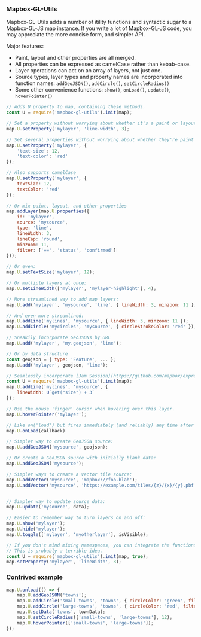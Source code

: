 ### Mapbox-GL-Utils

Mapbox-GL-Utils adds a number of itility functions and syntactic sugar to a Mapbox-GL-JS map instance. If you write a lot of Mapbox-GL-JS code, you may appreciate the more concise form, and simpler API.

Major features:

* Paint, layout and other properties are all merged.
* All properties can be expressed as camelCase rather than kebab-case.
* Layer operations can act on an array of layers, not just one.
* Source types, layer types and property names are incorporated into function names: `addGeoJSON()`, `addCircle()`, `setCircleRadius()`
* Some other convenience functions: `show()`, `onLoad()`, `update()`, `hoverPointer()`

```js
// Adds U property to map, containing these methods.
const U = require('mapbox-gl-utils').init(map);

// Set a property without worrying about whether it's a paint or layout property.
map.U.setProperty('mylayer', 'line-width', 3);

// Set several properties without worrying about whether they're paint or layout
map.U.setProperty('mylayer', {
    'text-size': 12,
    'text-color': 'red'
});

// Also supports camelCase
map.U.setProperty('mylayer', {
    textSize: 12,
    textColor: 'red'
});

// Or mix paint, layout, and other properties
map.addLayer(map.U.properties({
    id: 'mylayer',
    source: 'mysource',
    type: 'line',
    lineWidth: 3,
    lineCap: 'round',
    minzoom: 11,
    filter: ['==', 'status', 'confirmed']
}));

// Or even:
map.U.setTextSize('mylayer', 12);

// Or multiple layers at once:
map.U.setLineWidth(['mylayer', 'mylayer-highlight'], 4);

// More streamlined way to add map layers:
map.U.add('mylayer', 'mysource', 'line', { lineWidth: 3, minzoom: 11 });

// And even more streamlined:
map.U.addLine('mylines', 'mysource', { lineWidth: 3, minzoom: 11 });
map.U.addCircle('mycircles', 'mysource', { circleStrokeColor: 'red' });

// Sneakily incorporate GeoJSONs by URL
map.U.add('mylayer', 'my.geojson', 'line');

// Or by data structure
const geojson = { type: 'Feature', ... };
map.U.add('mylayer', geojson, 'line');

// Seamlessly incorporate [Jam Session](https://github.com/mapbox/expression-jamsession) expressions:
const U = require('mapbox-gl-utils').init(map);
map.U.addLine('mylines', 'mysource', { 
    lineWidth: U`get("size") + 3`
});

// Use the mouse 'finger' cursor when hovering over this layer.
map.U.hoverPointer('mylayer'); 

// Like on('load') but fires immediately (and reliably) any time after map already loaded.
map.U.onLoad(callback)

// Simpler way to create GeoJSON source:
map.U.addGeoJSON('mysource', geojson);

// Or create a GeoJSON source with initially blank data:
map.U.addGeoJSON('mysource');

// Simpler ways to create a vector tile source:
map.U.addVector('mysource', 'mapbox://foo.blah');
map.U.addVector('mysource', 'https://example.com/tiles/{z}/{x}/{y}.pbf');


// Simpler way to update source data:
map.U.update('mysource', data);

// Easier to remember way to turn layers on and off:
map.U.show('mylayer');
map.U.hide('mylayer');
map.U.toggle(['mylayer', 'myotherlayer'], isVisible);

// If you don't mind mixing namespaces, you can integrate the functions directly onto the map object.
// This is probably a terrible idea.
const U = require('mapbox-gl-utils').init(map, true);
map.setProperty('mylayer', 'lineWidth', 3);
```

### Contrived example
```js
map.U.onload(() => {
    map.U.addGeoJSON('towns');
    map.U.addCircle('small-towns', 'towns', { circleColor: 'green', filter: U`"size" == "small"`});
    map.U.addCircle('large-towns', 'towns', { circleColor: 'red', filter: U`"size" == "large"`});
    map.U.setData('towns', townData);
    map.U.setCircleRadius(['small-towns', 'large-towns'], 12);
    map.U.hoverPointer(['small-towns', 'large-towns']);
});

```


